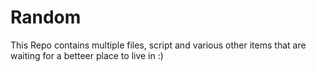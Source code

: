 # Random

This Repo contains multiple files, script and various other items that are waiting for a betteer place to live in :)
